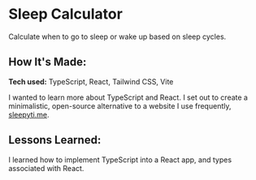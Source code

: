 # Sleep Calculator

Calculate when to go to sleep or wake up based on sleep cycles.

## How It's Made:

**Tech used:** TypeScript, React, Tailwind CSS, Vite

I wanted to learn more about TypeScript and React. I set out to create a minimalistic, open-source alternative to a website I use frequently, [sleepyti.me](https://sleepyti.me).

## Lessons Learned:

I learned how to implement TypeScript into a React app, and types associated with React.
